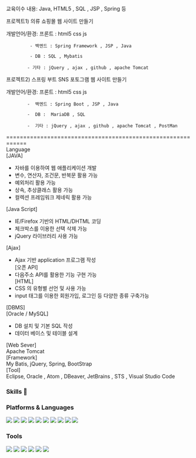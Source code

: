 교육이수 내용: Java, HTML5 , SQL , JSP , Spring 등 
  
프로젝트1) 의류 쇼핑몰 웹 사이트 만들기  

개발언어/환경: 프론트 : html5 css js   

             - 백엔드 : Spring Framework , JSP , Java  
              
             - DB : SQL , Mybatis  
              
            - 기타 : jQuery , ajax , github , apache Tomcat 
              
  
프로젝트2) 스프링 부트 SNS 포토그램 웹 사이트 만들기  

개발언어/환경: 프론트 : html5 css js   

            -  백엔드 : Spring Boot , JSP , Java  
              
            -  DB :  MariaDB , SQL  
              
            -  기타 : jQuery , ajax , github , apache Tomcat , PostMan   
              

  
============================================================  
Language  
[JAVA]  
 - 자바를 이용하여 웹 애플리케이션 개발  
 - 변수, 연산자, 조건문, 반복문 활용 가능  
 - 예외처리 활용 가능  
 - 상속, 추상클래스 활용 가능  
 - 컬렉션 프레임워크 제네릭 활용 가능        

[Java Script]  
 - IE/Firefox 기반의 HTML/DHTML 코딩  
 - 체크박스를 이용한 선택 삭제 가능  
 - jQuery 라이브러리 사용 가능 
   
[Ajax]  
 - Ajax 기반 application 프로그램 작성   
[오픈 API]  
 - 다음주소 API를 활용한 기능 구현 가능  
[HTML]  
 - CSS 의 유형별 선언 및 사용 가능  
 - input 태그를 이용한 회원가입, 로그인 등 다양한 종류 구축가능  


[DBMS]  
[Oracle / MySQL]   
 - DB 설치 및 기본 SQL 작성  
 - 데이터 베이스 및 테이블 설계   

[Web Sever]   
Apache Tomcat  
[Framework]  
My Batis, jQuery, Spring, BootStrap  
[Tool]   
 Eclipse, Oracle , Atom , DBeaver, JetBrains , STS , Visual Studio Code





### Skills 👋

<h3>Platforms & Languages</h3>

<img src="https://img.shields.io/badge/Java-007396?style=flat-square&logo=Java&logoColor=white"/> <img src="https://img.shields.io/badge/Spring Boot-6DB33F?style=flat-square&logo=Spring Boot&logoColor=white"/>  <img src="https://img.shields.io/badge/Spring-6DB33F?style=flat-square&logo=Spring&logoColor=white"/> <img src="https://img.shields.io/badge/Json-000000?style=flat-square&logo=Json&logoColor=white"/> <img src="https://img.shields.io/badge/JavaScript-F7DF1E?style=flat-square&logo=JavaScript&logoColor=white"/> <img src="https://img.shields.io/badge/jQuery-0769AD?style=flat-square&logo=jQuery&logoColor=white"/> <img src="https://img.shields.io/badge/Oracle-F80000?style=flat-square&logo=Oracle&logoColor=white"/> <img src="https://img.shields.io/badge/MariaDB-003545?style=flat-square&logo=MariaDB&logoColor=white"/> <img src="https://img.shields.io/badge/HTML5-E34F26?style=flat-square&logo=HTML5&logoColor=white"/> <img src="https://img.shields.io/badge/CSS3-1572B6?style=flat-square&logo=CSS3&logoColor=white"/>


<h3>Tools</h3>

<img src="https://img.shields.io/badge/Eclipse-2C2255?style=flat-square&logo=Eclipse&logoColor=white"/> <img src="https://img.shields.io/badge/JetBrains-000000?style=flat-square&logo=JetBrains&logoColor=white"/> <img src="https://img.shields.io/badge/Atom-66595C?style=flat-square&logo=Atom&logoColor=white"/> <img src="https://img.shields.io/badge/Postman-FF6C37?style=flat-square&logo=Postman&logoColor=white"/> <img src="https://img.shields.io/badge/DBeaver-F47D31?style=flat-square&logo=DBeaver&logoColor=white"/> <img src="https://img.shields.io/badge/Visual Studio Code-007ACC?style=flat-square&logo=Visual Studio Code&logoColor=white"/> 
